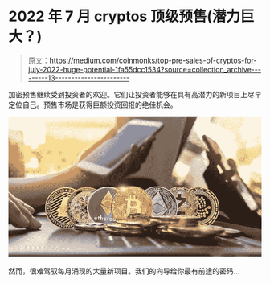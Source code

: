 # 2022 年 7 月 cryptos 顶级预售(潜力巨大？)

> 原文：<https://medium.com/coinmonks/top-pre-sales-of-cryptos-for-july-2022-huge-potential-1fa55dcc1534?source=collection_archive---------13----------------------->

加密预售继续受到投资者的欢迎。它们让投资者能够在具有高潜力的新项目上尽早定位自己。预售市场是获得巨额投资回报的绝佳机会。

![](img/3726d841c2ea39f6769cd6e38b3c5fa5.png)

然而，很难驾驭每月涌现的大量新项目。我们的向导给你最有前途的密码…